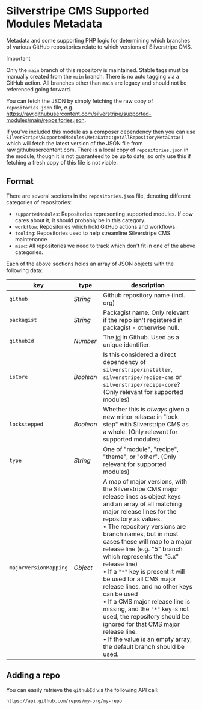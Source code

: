 # Silverstripe CMS Supported Modules Metadata

Metadata and some supporting PHP logic for determining which branches of various GitHub repositories relate to which versions of Silverstripe CMS.

> [!IMPORTANT]
> Only the `main` branch of this repository is maintained. Stable tags must be manually created from the `main` branch. There is no auto tagging via a GitHub action. All branches other than `main` are legacy and should not be referenced going forward.

You can fetch the JSON by simply fetching the raw copy of `repositories.json` file, e.g. <https://raw.githubusercontent.com/silverstripe/supported-modules/main/repositories.json>.

If you've included this module as a composer dependency then you can use `SilverStripe\SupportedModules\MetaData::getAllRepositoryMetaData()` which will fetch the latest version of the JSON file from raw.githubusercontent.com. There is a local copy of `repositories.json` in the module, though it is not guaranteed to be up to date, so only use this if fetching a fresh copy of this file is not viable.

## Format

There are several sections in the `repositories.json` file, denoting different categories of repositories:

- `supportedModules`: Repositories representing supported modules. If cow cares about it, it should probably be in this category.
- `workflow`: Repositories which hold GitHub actions and workflows.
- `tooling`: Repositories used to help streamline Silverstripe CMS maintenance
- `misc`: All repositories we need to track which don't fit in one of the above categories.

Each of the above sections holds an array of JSON objects with the following data:

|key|type|description|
|---|---|---|
|`github`|_String_|Github repository name (incl. org)|
|`packagist`|_String_|Packagist name. Only relevant if the repo isn't registered in packagist - otherwise null.|
|`githubId`|_Number_|The [id](https://docs.github.com/en/rest/reference/repos#get-a-repository) in Github. Used as a unique identifier.|
|`isCore`|_Boolean_|Is this considered a direct dependency of `silverstripe/installer`, `silverstripe/recipe-cms` or `silverstripe/recipe-core`? (Only relevant for supported modules)|
|`lockstepped`|_Boolean_|Whether this is _always_ given a new minor release in "lock step" with Silverstripe CMS as a whole. (Only relevant for supported modules)|
|`type`|_String_|One of "module", "recipe", "theme", or "other". (Only relevant for supported modules)|
|`majorVersionMapping`|_Object_|A map of major versions, with the Silverstripe CMS major release lines as object keys and an array of all matching major release lines for the repository as values.<br>• The repository versions are branch names, but in most cases these will map to a major release line (e.g. "5" branch which represents the "5.x" release line)<br>• If a `"*"` key is present it will be used for all CMS major release lines, and no other keys can be used<br>• If a CMS major release line is missing, and the `"*"` key is not used, the repository should be ignored for that CMS major release line.<br>• If the value is an empty array, the default branch should be used.|

## Adding a repo

You can easily retrieve the `githubId` via the following API call:

```text
https://api.github.com/repos/my-org/my-repo
```
